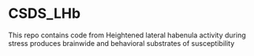 # CSDS_LHb
This repo contains code from Heightened lateral habenula activity during stress produces brainwide and behavioral substrates of susceptibility 
